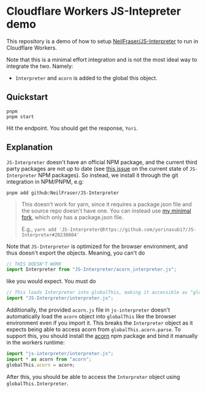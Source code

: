 # Cloudflare Workers JS-Intepreter demo

This repository is a demo of how to setup [NeilFraser/JS-Interpreter](https://github.com/NeilFraser/JS-Interpreter) to
run in Cloudflare Workers.

Note that this is a minimal effort integration and is not the most ideal way to integrate the two. Namely:

- `Interpreter` and `acorn` is added to the global this object.

## Quickstart

```
pnpm
pnpm start
```

Hit the endpoint. You should get the response, `Yori`.

## Explanation

`JS-Interpreter` doesn't have an official NPM package, and the current third party packages are not up to
date (see [this issue](https://github.com/NeilFraser/JS-Interpreter/issues/216) on the current state of `JS-Interpreter`
NPM packages). So instead, we install it through the git integration in NPM/PNPM, e.g:

```
pnpm add github:NeilFraser/JS-Interpreter
```

> This doesn't work for yarn, since it requires a package.json file and the source repo doesn't have one.
> You can instead use [my minimal fork](https://github.com/yorinasub17/JS-Interpreter/tree/pkgd), which only has a
> package.json file.
>
> E.g., `yarn add 'JS-Interpreter@https://github.com/yorinasub17/JS-Interpreter#20230804'`

Note that `JS-Interpreter` is optimized for the browser environment, and thus doesn't export the objects.
Meaning, you can't do

```typescript
// THIS DOESN'T WORK
import Interpreter from "JS-Interpreter/acorn_interpreter.js";
```

like you would expect. You must do

```typescript
// This loads Interpreter into globalThis, making it accessible as "globalThis.Interpreter".
import "JS-Interpreter/interpreter.js";
```

Additionally, the provided `acorn.js` file in `js-interpreter` doesn't automatically load the `acorn` object into
`globalThis` like the browser environment even if you import it. This breaks the `Interpreter` object as it expects
being able to access acorn from `globalThis.acorn.parse`. To support this, you should install the
[acorn](https://www.npmjs.com/package/acorn) npm package and bind it manually in the workers runtime:

```typescript
import "js-interpreter/interpreter.js";
import * as acorn from "acorn";
globalThis.acorn = acorn;
```

After this, you should be able to access the `Interpreter` object using `globalThis.Interpreter`.
